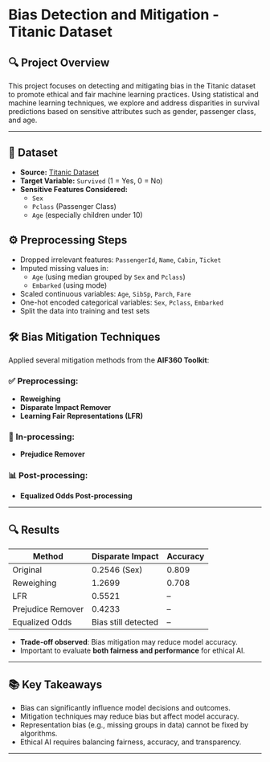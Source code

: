# Bias Detection and Mitigation - Titanic Dataset

## 🔍 Project Overview

This project focuses on detecting and mitigating bias in the Titanic dataset to promote ethical and fair machine learning practices. Using statistical and machine learning techniques, we explore and address disparities in survival predictions based on sensitive attributes such as gender, passenger class, and age.

---
## 📁 Dataset
- **Source:** [Titanic Dataset](https://github.com/datasciencedojo/datasets/blob/master/titanic.csv)
- **Target Variable:** `Survived` (1 = Yes, 0 = No)
- **Sensitive Features Considered:**
  - `Sex`
  - `Pclass` (Passenger Class)
  - `Age` (especially children under 10)

## ⚙️ Preprocessing Steps
- Dropped irrelevant features: `PassengerId`, `Name`, `Cabin`, `Ticket`
- Imputed missing values in:
  - `Age` (using median grouped by `Sex` and `Pclass`)
  - `Embarked` (using mode)
- Scaled continuous variables: `Age`, `SibSp`, `Parch`, `Fare`
- One-hot encoded categorical variables: `Sex`, `Pclass`, `Embarked`
- Split the data into training and test sets

## 🛠️ Bias Mitigation Techniques
Applied several mitigation methods from the **AIF360 Toolkit**:

### ✅ Preprocessing:
- **Reweighing**
- **Disparate Impact Remover**
- **Learning Fair Representations (LFR)**

### 🔁 In-processing:
- **Prejudice Remover**

### 📊 Post-processing:
- **Equalized Odds Post-processing**

---

## 🔍 Results

| Method                | Disparate Impact | Accuracy |
|-----------------------|------------------|----------|
| Original              | 0.2546 (Sex)     | 0.809    |
| Reweighing            | 1.2699           | 0.708    |
| LFR                   | 0.5521           | –        |
| Prejudice Remover     | 0.4233           | –        |
| Equalized Odds        | Bias still detected | –    |

- **Trade-off observed**: Bias mitigation may reduce model accuracy.
- Important to evaluate **both fairness and performance** for ethical AI.

---

## 📚 Key Takeaways
- Bias can significantly influence model decisions and outcomes.
- Mitigation techniques may reduce bias but affect model accuracy.
- Representation bias (e.g., missing groups in data) cannot be fixed by algorithms.
- Ethical AI requires balancing fairness, accuracy, and transparency.

---
